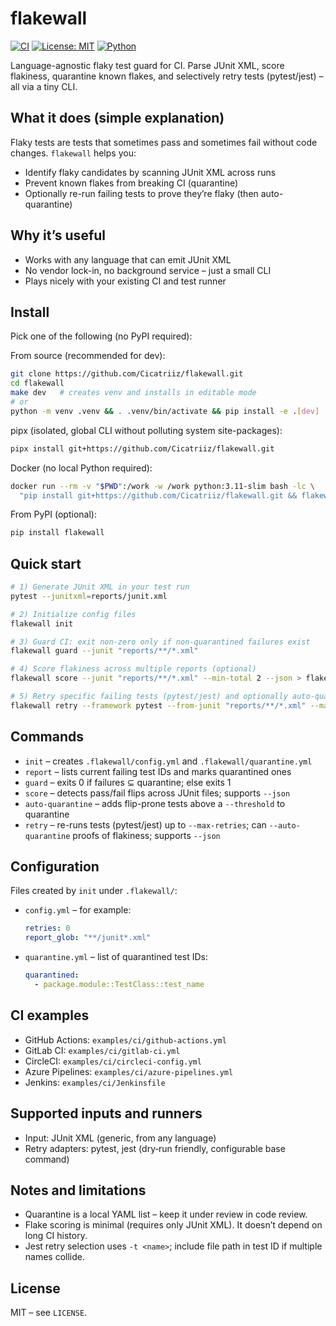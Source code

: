 # flakewall

[![CI](https://github.com/Cicatriiz/flakewall/actions/workflows/ci.yml/badge.svg)](https://github.com/Cicatriiz/flakewall/actions/workflows/ci.yml)
[![License: MIT](https://img.shields.io/badge/License-MIT-yellow.svg)](LICENSE)
[![Python](https://img.shields.io/badge/python-3.9%2B-blue.svg)](pyproject.toml)

Language-agnostic flaky test guard for CI. Parse JUnit XML, score flakiness, quarantine known flakes, and selectively retry tests (pytest/jest) – all via a tiny CLI.

## What it does (simple explanation)
Flaky tests are tests that sometimes pass and sometimes fail without code changes. `flakewall` helps you:
- Identify flaky candidates by scanning JUnit XML across runs
- Prevent known flakes from breaking CI (quarantine)
- Optionally re-run failing tests to prove they’re flaky (then auto-quarantine)

## Why it’s useful
- Works with any language that can emit JUnit XML
- No vendor lock-in, no background service – just a small CLI
- Plays nicely with your existing CI and test runner

## Install
Pick one of the following (no PyPI required):

From source (recommended for dev):
```bash
git clone https://github.com/Cicatriiz/flakewall.git
cd flakewall
make dev   # creates venv and installs in editable mode
# or
python -m venv .venv && . .venv/bin/activate && pip install -e .[dev]
```

pipx (isolated, global CLI without polluting system site-packages):
```bash
pipx install git+https://github.com/Cicatriiz/flakewall.git
```

Docker (no local Python required):
```bash
docker run --rm -v "$PWD":/work -w /work python:3.11-slim bash -lc \
  "pip install git+https://github.com/Cicatriiz/flakewall.git && flakewall --help"
```

From PyPI (optional):
```bash
pip install flakewall
```

## Quick start
```bash
# 1) Generate JUnit XML in your test run
pytest --junitxml=reports/junit.xml

# 2) Initialize config files
flakewall init

# 3) Guard CI: exit non‑zero only if non‑quarantined failures exist
flakewall guard --junit "reports/**/*.xml"

# 4) Score flakiness across multiple reports (optional)
flakewall score --junit "reports/**/*.xml" --min-total 2 --json > flakewall_score.json

# 5) Retry specific failing tests (pytest/jest) and optionally auto‑quarantine
flakewall retry --framework pytest --from-junit "reports/**/*.xml" --max-retries 1 --auto-quarantine
```

## Commands
- `init` – creates `.flakewall/config.yml` and `.flakewall/quarantine.yml`
- `report` – lists current failing test IDs and marks quarantined ones
- `guard` – exits 0 if failures ⊆ quarantine; else exits 1
- `score` – detects pass/fail flips across JUnit files; supports `--json`
- `auto-quarantine` – adds flip-prone tests above a `--threshold` to quarantine
- `retry` – re-runs tests (pytest/jest) up to `--max-retries`; can `--auto-quarantine` proofs of flakiness; supports `--json`

## Configuration
Files created by `init` under `.flakewall/`:
- `config.yml` – for example:
  ```yaml
  retries: 0
  report_glob: "**/junit*.xml"
  ```
- `quarantine.yml` – list of quarantined test IDs:
  ```yaml
  quarantined:
    - package.module::TestClass::test_name
  ```

## CI examples
- GitHub Actions: `examples/ci/github-actions.yml`
- GitLab CI: `examples/ci/gitlab-ci.yml`
- CircleCI: `examples/ci/circleci-config.yml`
- Azure Pipelines: `examples/ci/azure-pipelines.yml`
- Jenkins: `examples/ci/Jenkinsfile`

## Supported inputs and runners
- Input: JUnit XML (generic, from any language)
- Retry adapters: pytest, jest (dry‑run friendly, configurable base command)

## Notes and limitations
- Quarantine is a local YAML list – keep it under review in code review.
- Flake scoring is minimal (requires only JUnit XML). It doesn’t depend on long CI history.
- Jest retry selection uses `-t <name>`; include file path in test ID if multiple names collide.

## License
MIT – see `LICENSE`.
